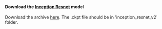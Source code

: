 #### Download the [Inception Resnet](https://github.com/tensorflow/models/blob/master/slim/nets/inception_resnet_v2.py) model
Download the archive [here](https://deepdetect.com/models/tf/inception_resnet_v2_2016_08_30.tar.gz).
The .ckpt file should be in 'inception_resnet_v2' folder.


